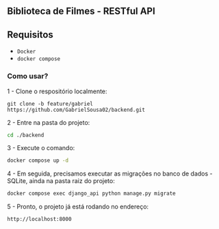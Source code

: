 ## Biblioteca de Filmes - RESTful API

## Requisitos
- `Docker`
- `docker compose`

### Como usar?

1 - Clone o respositório localmente:
```git
git clone -b feature/gabriel https://github.com/GabrielSousa02/backend.git
```

2 - Entre na pasta do projeto:
```bash
cd ./backend
```

3 - Execute o comando:
```bash
docker compose up -d
```

4 - Em seguida, precisamos executar as migrações no banco de dados - SQLite, ainda na pasta raiz do projeto:
```bash
docker compose exec django_api python manage.py migrate
```

5 - Pronto, o projeto já está rodando no endereço:
```bash
http://localhost:8000
```